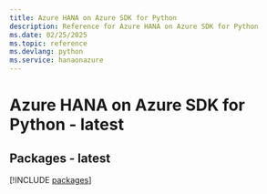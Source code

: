 ```yaml
---
title: Azure HANA on Azure SDK for Python
description: Reference for Azure HANA on Azure SDK for Python
ms.date: 02/25/2025
ms.topic: reference
ms.devlang: python
ms.service: hanaonazure
---
```

# Azure HANA on Azure SDK for Python - latest
## Packages - latest
[!INCLUDE [packages](hana-on-azure-index.md)]
